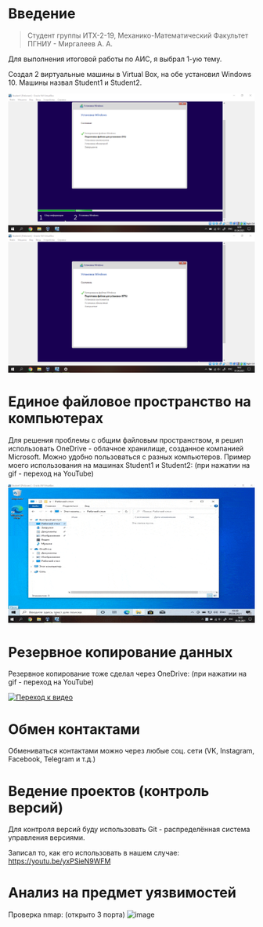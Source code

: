 # Введение

> Студент группы ИТХ-2-19, Механико-Математический Факультет ПГНИУ - Миргалеев А. А.

Для выполнения итоговой работы по АИС, я выбрал 1-ую тему.

Создал 2 виртуальные машины в Virtual Box, на обе установил Windows 10. Машины назвал Student1 и Student2.

![GitHub Logo](/Screenshot_1.png)
![GitHub Logo](/Screenshot_2.png)

# Единое файловое пространство на компьютерах

Для решения проблемы с общим файловым пространством, я решил использовать OneDrive - облачное хранилище, созданное компанией Microsoft. Можно удобно пользоваться с разных компьютеров.
Пример моего использования на машинах Student1 и Student2: (при нажатии на gif - переход на YouTube)

[![Переход к видео](/Пример1.gif)](https://youtu.be/fkByYIvWn1w)

# Резервное копирование данных

Резервное копирование тоже сделал через OneDrive: (при нажатии на gif - переход на YouTube)

[![Переход к видео](/Резервное-копирование.gif)](https://youtu.be/8w0bvZ_balY)

# Обмен контактами

Обмениваться контактами можно через любые соц. сети (VK, Instagram, Facebook, Telegram и т.д.)

# Ведение проектов (контроль версий)

Для контроля версий буду использовать Git - распределённая система управления версиями.

Записал то, как его использовать в нашем случае: https://youtu.be/yxPSieN9WFM

# Анализ на предмет уязвимостей

Проверка nmap: (открыто 3 порта)
![image](https://user-images.githubusercontent.com/56022576/113600949-2b24ff00-965a-11eb-9624-1d56bbbc773d.png)
